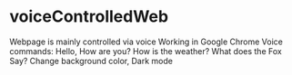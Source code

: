 # voiceControlledWeb
Webpage is mainly controlled via voice
Working in Google Chrome
Voice commands:
Hello,
How are you?
How is the weather?
What does the Fox Say?
Change background color,
Dark mode
